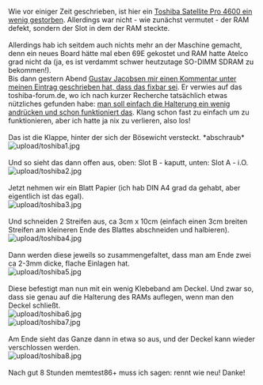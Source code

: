 <html><body><p>Wie vor einiger Zeit geschrieben, ist hier ein <a href="http://www.die-welt.net/index.php/blog/201/Die_Fehlermeldung_wie_sie_sein_sollte">Toshiba Satellite Pro 4600 ein wenig gestorben</a>. Allerdings war nicht - wie zunächst vermutet - der RAM defekt, sondern der Slot in dem der RAM steckte.<br>
<br>
Allerdings hab ich seitdem auch nichts mehr an der Maschine gemacht, denn ein neues Board hätte mal eben 69E gekostet und RAM hatte Atelco grad nicht da (ja, es ist verdammt schwer heutzutage SO-DIMM SDRAM zu bekommen!).<br>
Bis dann gestern Abend <a href="https://www.die-welt.net/index.php/blog/201/Die_Fehlermeldung_wie_sie_sein_sollte#comment-84">Gustav Jacobsen mir einen Kommentar unter meinen Eintrag geschrieben hat, dass das fixbar sei</a>. Er verwies auf das toshiba-forum.de, wo ich nach kurzer Recherche tatsächlich etwas nützliches gefunden habe: <a href="http://www.toshiba-forum.de/viewtopic.php?t=570" target="_blank">man soll einfach die Halterung ein wenig andrücken und schon funktioniert das</a>. Klang schon fast zu einfach um zu funktionieren, aber ich hatte ja nix zu verlieren, also los!<br>
<br>
Das ist die Klappe, hinter der sich der Bösewicht versteckt. *abschraub*<br>
<img src="upload/toshiba1.jpg" alt="upload/toshiba1.jpg"><br>
<br>
Und so sieht das dann offen aus, oben: Slot B - kaputt, unten: Slot A - i.O.<br>
<img src="upload/toshiba2.jpg" alt="upload/toshiba2.jpg"><br>
<br>
Jetzt nehmen wir ein Blatt Papier (ich hab DIN A4 grad da gehabt, aber eigentlich ist das egal).<br>
<img src="upload/toshiba3.jpg" alt="upload/toshiba3.jpg"><br>
<br>
Und schneiden 2 Streifen aus, ca 3cm x 10cm (einfach einen 3cm breiten Streifen am kleineren Ende des Blattes abschneiden und halbieren).<br>
<img src="upload/toshiba4.jpg" alt="upload/toshiba4.jpg"><br>
<br>
Dann werden diese jeweils so zusammengefaltet, dass man am Ende zwei ca 2-3mm dicke, flache Einlagen hat.<br>
<img src="upload/toshiba5.jpg" alt="upload/toshiba5.jpg"><br>
<br>
Diese befestigt man nun mit ein wenig Klebeband am Deckel. Und zwar so, dass sie genau auf die Halterung des RAMs auflegen, wenn man den Deckel schließt.<br>
<img src="upload/toshiba6.jpg" alt="upload/toshiba6.jpg"><br>
<img src="upload/toshiba7.jpg" alt="upload/toshiba7.jpg"><br>
<br>
Am Ende sieht das Ganze dann in etwa so aus, und der Deckel kann wieder verschlossen werden.<br>
<img src="upload/toshiba8.jpg" alt="upload/toshiba8.jpg"><br>
<br>
Nach gut 8 Stunden memtest86+ muss ich sagen: rennt wie neu! Danke!</p></body></html>